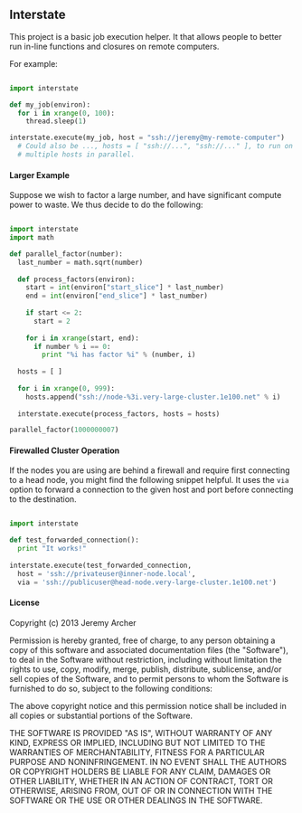 ## Interstate

This project is a basic job execution helper. It that allows people to better run in-line functions and closures on remote computers.

For example:

```python

import interstate

def my_job(environ):
  for i in xrange(0, 100):
    thread.sleep(1)

interstate.execute(my_job, host = "ssh://jeremy@my-remote-computer")
  # Could also be ..., hosts = [ "ssh://...", "ssh://..." ], to run on
  # multiple hosts in parallel.

```

#### Larger Example

Suppose we wish to factor a large number, and have significant compute power to waste. We thus decide to do the following:

```python

import interstate
import math

def parallel_factor(number):
  last_number = math.sqrt(number)
  
  def process_factors(environ):
    start = int(environ["start_slice"] * last_number)
    end = int(environ["end_slice"] * last_number)
    
    if start <= 2:
      start = 2
    
    for i in xrange(start, end):
      if number % i == 0:
        print "%i has factor %i" % (number, i)
  
  hosts = [ ]
  
  for i in xrange(0, 999):
    hosts.append("ssh://node-%3i.very-large-cluster.1e100.net" % i)
  
  interstate.execute(process_factors, hosts = hosts)

parallel_factor(1000000007)
```

#### Firewalled Cluster Operation

If the nodes you are using are behind a firewall and require first connecting to a head node, you might find the following snippet helpful. It uses the `via` option to forward a connection to the given host and port before connecting to the destination.

```python

import interstate

def test_forwarded_connection():
  print "It works!"
  
interstate.execute(test_forwarded_connection,
  host = 'ssh://privateuser@inner-node.local',
  via = 'ssh://publicuser@head-node.very-large-cluster.1e100.net')
```

#### License

Copyright (c) 2013 Jeremy Archer

Permission is hereby granted, free of charge, to any person obtaining a copy of this software and associated documentation files (the "Software"), to deal in the Software without restriction, including without limitation the rights to use, copy, modify, merge, publish, distribute, sublicense, and/or sell copies of the Software, and to permit persons to whom the Software is furnished to do so, subject to the following conditions:

The above copyright notice and this permission notice shall be included in all copies or substantial portions of the Software.

THE SOFTWARE IS PROVIDED "AS IS", WITHOUT WARRANTY OF ANY KIND, EXPRESS OR IMPLIED, INCLUDING BUT NOT LIMITED TO THE WARRANTIES OF MERCHANTABILITY, FITNESS FOR A PARTICULAR PURPOSE AND NONINFRINGEMENT. IN NO EVENT SHALL THE AUTHORS OR COPYRIGHT HOLDERS BE LIABLE FOR ANY CLAIM, DAMAGES OR OTHER LIABILITY, WHETHER IN AN ACTION OF CONTRACT, TORT OR OTHERWISE, ARISING FROM, OUT OF OR IN CONNECTION WITH THE SOFTWARE OR THE USE OR OTHER DEALINGS IN THE SOFTWARE.

